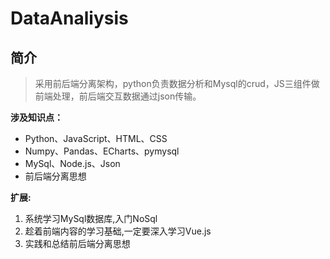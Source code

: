 # DataAnaliysis
## 简介

> 采用前后端分离架构，python负责数据分析和Mysql的crud，JS三组件做前端处理，前后端交互数据通过json传输。

**涉及知识点：**

- Python、JavaScript、HTML、CSS
- Numpy、Pandas、ECharts、pymysql
- MySql、Node.js、Json
- 前后端分离思想

**扩展:**

1. 系统学习MySql数据库,入门NoSql
2. 趁着前端内容的学习基础,一定要深入学习Vue.js
3. 实践和总结前后端分离思想